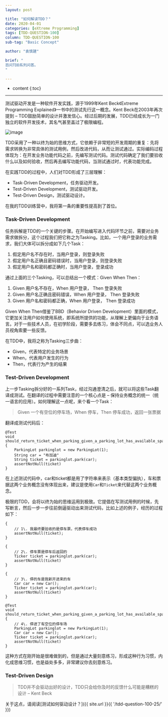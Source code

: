 ```yaml
---
layout: post

title: "如何解读TDD？"
date: 2020-04-01
categories: [eXtreme Programming]
tags: [TDD-QUESTION-100]
column: TDD-QUESTION-100
sub-tag: "Basic Concept"

author: "袁慎建"

brief: "
百问TDD系列问答。
"

---
```


* content
{:toc}

---

测试驱动开发是一种软件开发实践，源于1999年Kent Beck《Extreme Programming Explained》一书中的测试先行这一概念。Kent Beck在2003年再次提到 – TDD鼓励简单的设计并激发信心。经过后期的发展，TDD已经成长为一门独立的软件开发技术，其名气甚至盖过了极限编程。

![image](https://upload-images.jianshu.io/upload_images/1445879-695bb9f7aa9d89e7.png?imageMogr2/auto-orient/strip%7CimageView2/2/w/1240)

TDD采用了一种以终为始的思维方式，它依赖于非常短的开发周期的重复：先将需求转换为非常具体的测试用例，然后改进代码，从而让测试通过。实际编码过程体现为：在开发业务功能代码之前，先编写测试代码。测试代码确定了我们要验收什么以及如何验收，然后再去编写功能代码，当测试通过时，代表功能完成。

在实践TDD的过程中，人们对TDD形成了三层理解：

*   Task-Driven Development，任务驱动开发。
*   Test-Driven Development，测试驱动开发。
*   Test-Driven Design，测试驱动设计。

在我的TDD训练营中，我将第一条的重要性提高到了首位。


### Task-Driven Development

任务拆解是TDD的一个关键的步骤。在开始编写进入代码环节之前，需要对业务需求做拆分，这个过程我们把它称之为Tasking。比如，一个用户登录的业务需求，我们大体可以拆分成如下几个Task：

1.  假定用户名不存在时，当用户登录，则登录失败
2.  假定用户名正确且密码错误时，当用户登录，则登录失败
3.  假定用户名和密码都正确时，当用户登录，登录成功

通过上面的三个Tasking，可以总结出一个模式：Given When Then：

1.  Given 用户名不存在，When 用户登录， Then 登录失败
2.  Given 用户名正确且密码错误，When 用户登录， Then 登录失败
3.  Given 用户名和密码都正确，When 用户登录， Then 登录成功

Given When Then借鉴了BBD（Behavior Driven Development）里面的模式，它更加关注用户如何使用系统，即系统所提供的功能，从理解上更偏向于业务语言。对于一些技术人员，在初学阶段，需要多去练习，体会不同点，可以选业务人员视角索要一些反馈。

在TDD中，我将之称为Tasking三步曲：

*   Given，代表特定的业务场景
*   When，代表用户发生的行为
*   Then，代表行为产生的结果

### Test-Driven Development

上一步Tasking拆分好的一系列Task，经过沟通澄清之后，就可以将这些Task翻译成测试。在翻译的过程中需要注意的一个核心点是 – 保持业务概念的统一（统一语言的应用）。如何理解这一点呢，来个看一个Task：

> Given 一个有空位的停车场，When 停车，Then 停车成功，返回一张票据

翻译成测试代码后：

```
@Test
void should_return_ticket_when_parking_given_a_parking_lot_has_available_space(){
	ParkingLot parkinglot = new ParkingLot(1);
	String car = "布加迪"
	String ticket = parkinglot.park(car);
	assertNotNull(ticket)
}

```

在上述测试代码中，car和ticket都是用了字符串来表示（基本类型偏执），车和票据这两个业务概念没有体现出来，建议是使用`Car`和`Ticket`来代替这两个业务概念。

极限的TDD，会将以终为始的思维运用到极致。它提倡在写测试用例的时候，先写断言，然后一步一步往前倒逼驱动出来测试代码，比如上述的例子，经历的过程如下：

```
{
	// 1\. 我最终要验收的是停车票，代表停车成功
	assertNotNull(ticket);
}

{
	// 2\. 停车票是停车后返回的
	Ticker ticket = parkinglot.park(car);
	assertNotNull(ticket)
}

{
	// 3\. 停的车是我新开进来的车
	Car car = new Car();
	Ticker ticket = parkinglot.park(car);
	assertNotNull(ticket)
}

@Test
void should_return_ticket_when_parking_given_a_parking_lot_has_available_space() {
	// 4\. 停进了有空位的停车场
	ParkingLot parkinglot = new ParkingLot(1);
	Car car = new Car();
	Ticker ticket = parkinglot.park(car);
	assertNotNull(ticket)
}

```

这种方式在刚开始是很难做到的，但是通过大量刻意练习，形成这种行为习惯，内化成思维习惯，也是益处多多，非常建议你去刻意练习。

### Test-Driven Design

> TDD并不会驱动出好的设计，TDD只会给你及时的反馈什么可能是糟糕的设计 – Kent Beck

关于这点，请阅读[测试如何驱动设计？]({{ site.url }}{{ '/tdd-question-100-25/' }})
